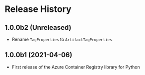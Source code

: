 # Release History

## 1.0.0b2 (Unreleased)
* Rename `TagProperties` to `ArtifactTagProperties`

## 1.0.0b1 (2021-04-06)
* First release of the Azure Container Registry library for Python
